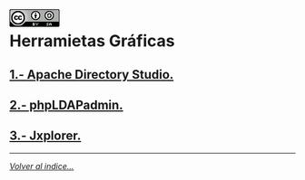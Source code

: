 <img src="../imagenes/MI-LICENCIA88x31.png" style="float: left; margin-right: 10px;" />

# Herramietas Gráficas

## [1.- Apache Directory Studio.](./ApacheDirectoryStudio)
## [2.- phpLDAPadmin.](./phpLdapAdmin)
## [3.- Jxplorer.](./jxplorer)
<!-- ## [3.- Ejemplo.](./pgina/ds.ldif) -->
_________________________________________________
*[Volver al indice...](../README.md)*